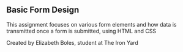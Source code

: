 ## Basic Form Design

This assignment focuses on various form elements and how data is transmitted
once a form is submitted, using HTML and CSS

Created by Elizabeth Boles, student at The Iron Yard
